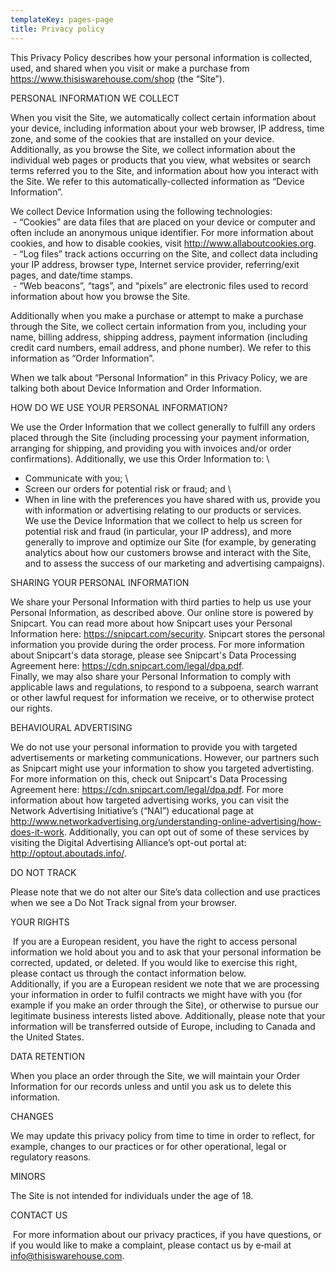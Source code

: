 ```yaml
---
templateKey: pages-page
title: Privacy policy
---
```

This Privacy Policy describes how your personal information is collected, used, and shared when you visit or make a purchase from <https://www.thisiswarehouse.com/shop> (the “Site”).

PERSONAL INFORMATION WE COLLECT 

When you visit the Site, we automatically collect certain information about your device, including information about your web browser, IP address, time zone, and some of the cookies that are installed on your device. Additionally, as you browse the Site, we collect information about the individual web pages or products that you view, what websites or search terms referred you to the Site, and information about how you interact with the Site. We refer to this automatically-collected information as “Device Information”.

We collect Device Information using the following technologies:\
 - “Cookies” are data files that are placed on your device or computer and often include an anonymous unique identifier. For more information about cookies, and how to disable cookies, visit <http://www.allaboutcookies.org>.\
 - “Log files” track actions occurring on the Site, and collect data including your IP address, browser type, Internet service provider, referring/exit pages, and date/time stamps.\
 - “Web beacons”, “tags”, and “pixels” are electronic files used to record information about how you browse the Site.

Additionally when you make a purchase or attempt to make a purchase through the Site, we collect certain information from you, including your name, billing address, shipping address, payment information (including credit card numbers, email address, and phone number). We refer to this information as “Order Information”.

When we talk about “Personal Information” in this Privacy Policy, we are talking both about Device Information and Order Information.

HOW DO WE USE YOUR PERSONAL INFORMATION? 

We use the Order Information that we collect generally to fulfill any orders placed through the Site (including processing your payment information, arranging for shipping, and providing you with invoices and/or order confirmations). Additionally, we use this Order Information to: \
- Communicate with you; \
- Screen our orders for potential risk or fraud; and \
- When in line with the preferences you have shared with us, provide you with information or advertising relating to our products or services.\
We use the Device Information that we collect to help us screen for potential risk and fraud (in particular, your IP address), and more generally to improve and optimize our Site (for example, by generating analytics about how our customers browse and interact with the Site, and to assess the success of our marketing and advertising campaigns).

SHARING YOUR PERSONAL INFORMATION 

We share your Personal Information with third parties to help us use your Personal Information, as described above. Our online store is powered by Snipcart. You can read more about how Snipcart uses your Personal Information here: <https://snipcart.com/security>. Snipcart stores the personal information you provide during the order process. For more information about Snipcart's data storage, please see Snipcart's Data Processing Agreement here: <https://cdn.snipcart.com/legal/dpa.pdf>.\
Finally, we may also share your Personal Information to comply with applicable laws and regulations, to respond to a subpoena, search warrant or other lawful request for information we receive, or to otherwise protect our rights.

BEHAVIOURAL ADVERTISING

We do not use your personal information to provide you with targeted advertisements or marketing communications. However, our partners such as Snipcart might use your information to show you targeted advertisting. For more information on this, check out Snipcart's Data Processing Agreement here: <https://cdn.snipcart.com/legal/dpa.pdf>. For more information about how targeted advertising works, you can visit the Network Advertising Initiative’s (“NAI”) educational page at <http://www.networkadvertising.org/understanding-online-advertising/how-does-it-work>. Additionally, you can opt out of some of these services by visiting the Digital Advertising Alliance’s opt-out portal at: <http://optout.aboutads.info/>.

DO NOT TRACK 

Please note that we do not alter our Site’s data collection and use practices when we see a Do Not Track signal from your browser.

YOUR RIGHTS

 If you are a European resident, you have the right to access personal information we hold about you and to ask that your personal information be corrected, updated, or deleted. If you would like to exercise this right, please contact us through the contact information below.\
Additionally, if you are a European resident we note that we are processing your information in order to fulfil contracts we might have with you (for example if you make an order through the Site), or otherwise to pursue our legitimate business interests listed above. Additionally, please note that your information will be transferred outside of Europe, including to Canada and the United States.

DATA RETENTION 

When you place an order through the Site, we will maintain your Order Information for our records unless and until you ask us to delete this information.

CHANGES 

We may update this privacy policy from time to time in order to reflect, for example, changes to our practices or for other operational, legal or regulatory reasons.

MINORS 

The Site is not intended for individuals under the age of 18.

CONTACT US

 For more information about our privacy practices, if you have questions, or if you would like to make a complaint, please contact us by e‑mail at [info@thisiswarehouse.com](mailto:info@thisiswarehouse.com).